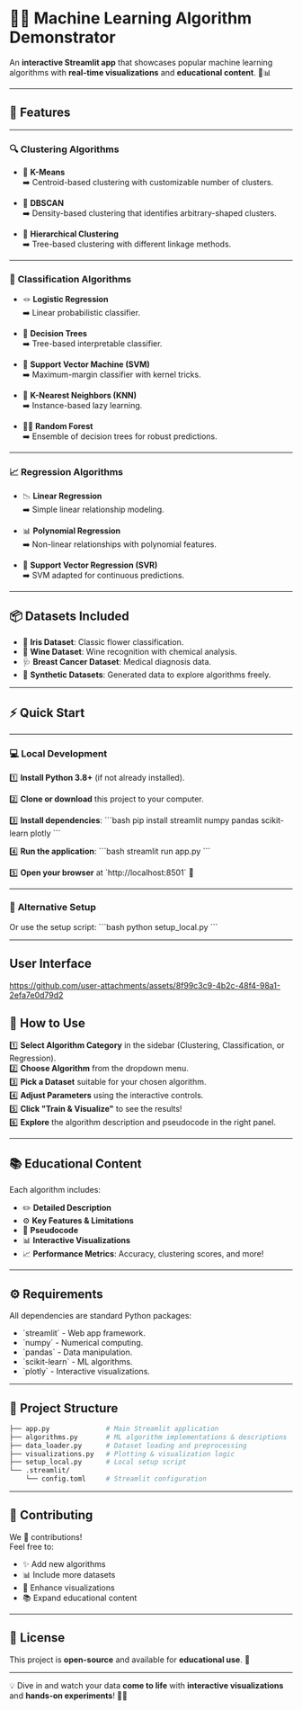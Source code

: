 
# 🚀✨ Machine Learning Algorithm Demonstrator

An **interactive Streamlit app** that showcases popular machine learning algorithms with **real-time visualizations** and **educational content**. 🌟📊

---

## 🌟 Features

---

### 🔍 **Clustering Algorithms**

- 📌 **K-Means**  
  ➡️ Centroid-based clustering with customizable number of clusters.

- 🧩 **DBSCAN**  
  ➡️ Density-based clustering that identifies arbitrary-shaped clusters.

- 🌳 **Hierarchical Clustering**  
  ➡️ Tree-based clustering with different linkage methods.

---

### 🎯 **Classification Algorithms**

- 🪢 **Logistic Regression**  
  ➡️ Linear probabilistic classifier.

- 🌲 **Decision Trees**  
  ➡️ Tree-based interpretable classifier.

- 🧭 **Support Vector Machine (SVM)**  
  ➡️ Maximum-margin classifier with kernel tricks.

- 👥 **K-Nearest Neighbors (KNN)**  
  ➡️ Instance-based lazy learning.

- 🌳🌲 **Random Forest**  
  ➡️ Ensemble of decision trees for robust predictions.

---

### 📈 **Regression Algorithms**

- 📉 **Linear Regression**  
  ➡️ Simple linear relationship modeling.

- 📊 **Polynomial Regression**  
  ➡️ Non-linear relationships with polynomial features.

- 🔧 **Support Vector Regression (SVR)**  
  ➡️ SVM adapted for continuous predictions.

---

## 📦 Datasets Included

- 🌸 **Iris Dataset**: Classic flower classification.
- 🍷 **Wine Dataset**: Wine recognition with chemical analysis.
- 🩺 **Breast Cancer Dataset**: Medical diagnosis data.
- 🎲 **Synthetic Datasets**: Generated data to explore algorithms freely.

---

## ⚡ Quick Start

---

### 💻 **Local Development**

1️⃣ **Install Python 3.8+** (if not already installed).

2️⃣ **Clone or download** this project to your computer.

3️⃣ **Install dependencies**:
   \`\`\`bash
   pip install streamlit numpy pandas scikit-learn plotly
   \`\`\`

4️⃣ **Run the application**:
   \`\`\`bash
   streamlit run app.py
   \`\`\`

5️⃣ **Open your browser** at \`http://localhost:8501\` 🎨

---

### 🚀 **Alternative Setup**
Or use the setup script:
\`\`\`bash
python setup_local.py
\`\`\`

---
## User Interface




https://github.com/user-attachments/assets/8f99c3c9-4b2c-48f4-98a1-2efa7e0d79d2




## 🎨 How to Use

1️⃣ **Select Algorithm Category** in the sidebar (Clustering, Classification, or Regression).  
2️⃣ **Choose Algorithm** from the dropdown menu.  
3️⃣ **Pick a Dataset** suitable for your chosen algorithm.  
4️⃣ **Adjust Parameters** using the interactive controls.  
5️⃣ **Click "Train & Visualize"** to see the results!  
6️⃣ **Explore** the algorithm description and pseudocode in the right panel.  

---

## 📚 Educational Content

Each algorithm includes:

- ✏️ **Detailed Description**  
- ⚙️ **Key Features & Limitations**  
- 🧩 **Pseudocode**  
- 📊 **Interactive Visualizations**  
- 📈 **Performance Metrics**: Accuracy, clustering scores, and more!

---

## ⚙️ Requirements

All dependencies are standard Python packages:

- \`streamlit\` - Web app framework.
- \`numpy\` - Numerical computing.
- \`pandas\` - Data manipulation.
- \`scikit-learn\` - ML algorithms.
- \`plotly\` - Interactive visualizations.

---

## 📁 Project Structure

```bash
├── app.py              # Main Streamlit application
├── algorithms.py       # ML algorithm implementations & descriptions
├── data_loader.py      # Dataset loading and preprocessing
├── visualizations.py   # Plotting & visualization logic
├── setup_local.py      # Local setup script
└── .streamlit/
    └── config.toml     # Streamlit configuration
```

---

## 🤝 Contributing

We 💛 contributions!  
Feel free to:

- ✨ Add new algorithms
- 📊 Include more datasets
- 🎨 Enhance visualizations
- 📚 Expand educational content

---

## 📜 License

This project is **open-source** and available for **educational use**. 🌟

---

💡 Dive in and watch your data **come to life** with **interactive visualizations** and **hands-on experiments**! 🎨✨
